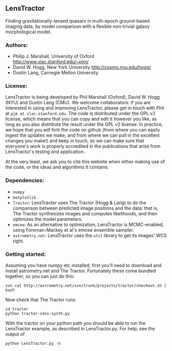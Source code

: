 ## LensTractor

Finding gravitationally-lensed quasars in multi-epoch ground-based
imaging data, by model comparison with a flexible non-trivial galaxy
morphological model.

### Authors:

* Philip J. Marshall, University of Oxford
  <http://www.slac.stanford.edu/~pjm/>
* David W. Hogg, New York University
  <http://cosmo.nyu.edu/hogg/>
* Dustin Lang, Carnegie Mellon University


### License:

LensTractor is being developed by Phil Marshall (Oxford), David W. Hogg (NYU) and Dustin Lang (CMU). We welcome collaborators: if you are interested in using and improving LensTractor, please get in touch with Phil at `pjm at slac.stanford.edu`. The code is distributed under the GPL v2 license, which means that you can copy and edit it however you like, as long as you also distribute the result under the GPL v2 license. In practice, we hope that you will fork the code on github (from where you can easily ingest the updates we make, and from where we can pull in the excellent changes you make!) and keep in touch, so we can make sure that everyone's work is properly accredited in the publications that arise from LensTractor's testing and application. 

At the very least, we ask you to cite this website when either making use of the code, or the ideas and algorithms it contains.


### Dependencies:

* `numpy`
* `matplotlib`
* `Tractor`: LensTractor uses The Tractor (Hogg & Lang) to do the
  comparison between predicted image positions and the data: that is,
  The Tractor synthesizes images and computes likelihoods, and then 
  optimizes the model parameters.
* `emcee`: As an alternative to optimization, LensTractor is MCMC-enabled, using Foreman-Mackey et al's emcee ensemble sampler.
* `astrometry.net`: LensTractor uses the `util` library to get its images' WCS right.

### Getting started:

Assuming you have numpy etc installed, first you'll need to download and install astrometry.net and The Tractor. 
Fortunately these come bundled together, so you can just do this:

    svn cat http://astrometry.net/svn/trunk/projects/tractor/checkout.sh | bash

Now check that The Tractor runs:

    cd tractor
    python tractor-sdss-synth.py

With the tractor on your python path you should be able to run the LensTractor example, as described in LensTractor.py. For help, see the output of 

    python LensTractor.py -h
